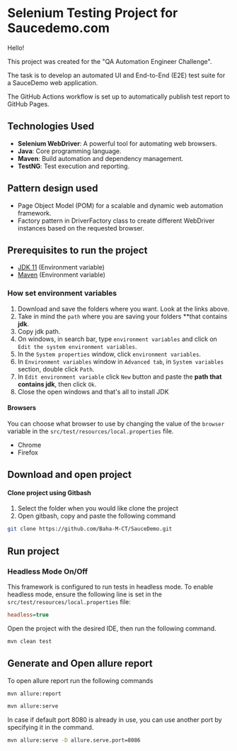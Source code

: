 # Selenium Testing Project for Saucedemo.com

Hello!

This project was created for the "QA Automation Engineer Challenge". 

The task is to develop an automated UI and End-to-End (E2E) test suite for a SauceDemo web application.

The GitHub Actions workflow is set up to automatically publish test report to GitHub Pages.

## Technologies Used

- **Selenium WebDriver**: A powerful tool for automating web browsers.
- **Java**: Core programming language.
- **Maven**: Build automation and dependency management.
- **TestNG**: Test execution and reporting.

## Pattern design used

- Page Object Model (POM) for a scalable and dynamic web automation framework.
- Factory pattern in DriverFactory class to create different WebDriver instances based on the requested browser.

## Prerequisites to run the project

- [JDK 11](https://www.oracle.com/co/java/technologies/javase/jdk11-archive-downloads.html) (Environment variable)
- [Maven](https://maven.apache.org/download.cgi) (Environment variable)


### How set environment variables

1. Download and save the folders where you want. Look at the links above.
2. Take in mind the `path` where you are saving your folders **that contains **jdk**.
3. Copy jdk path.
4. On windows, in search bar, type `environment variables` and click on `Edit the system environment variables`.
5. In the `System properties` window, click `environment variables`.
6. In `Environment variables` window in `Advanced tab`, in `System variables` section, double click `Path`.
7. In `Edit environment variable` click `New` button and paste the **path that contains jdk**, then click `Ok`.
8. Close the open windows and that's all to install JDK

#### Browsers
You can choose what browser to use by changing the value of the `browser` variable in the `src/test/resources/local.properties` file.

- Chrome
- Firefox

## Download and open project


#### Clone project using Gitbash

1. Select the folder when you would like clone the project
2. Open gitbash, copy and paste the following command

```bash
git clone https://github.com/Baha-M-CT/SauceDemo.git 
```

## Run project

### Headless Mode On/Off

This framework is configured to run tests in headless mode. 
To enable headless mode, ensure the following line is set in the `src/test/resources/local.properties` file:


```ini
headless=true
```

Open the project with the desired IDE, then run the following command.

```bash
mvn clean test
```

## Generate and Open allure report

To open allure report run the following commands

```bash
mvn allure:report 
```
```bash
mvn allure:serve
```

In case if default port 8080 is already in use, you can use another port by specifying it in the command.

```bash
mvn allure:serve -D allure.serve.port=8086
```